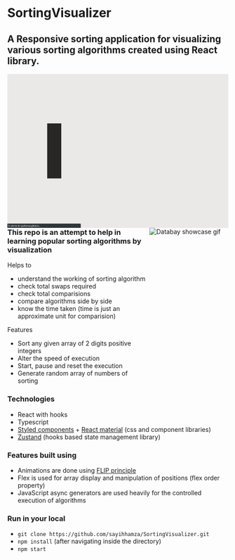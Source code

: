 # SortingVisualizer

<h2>A Responsive sorting application for visualizing various sorting algorithms created using React library.</h2>
<p float="left">
  

<img src="https://github.com/sayihhamza/SortingVisualizer/blob/main/WebsiteVersion.gif" alt="Databay showcase gif" title="Databay showcase gif" width="550" height="350" align="left" />
<img src="https://github.com/sayihhamza/SortingVisualizer/blob/main/MobileVersion.gif" alt="Databay showcase gif" title="Databay showcase gif" width="180"
     height="350"align="right"/>
     </p>
<br /><br /><br /><br /><br /><br /><br /><br /><br /><br /><br /><br /><br /><br />
     <h3>This repo is an attempt to help in learning popular sorting algorithms by visualization</h3>
Helps to

- understand the working of sorting algorithm
- check total swaps required
- check total comparisions
- compare algorithms side by side
- know the time taken (time is just an approximate unit for comparision)

Features

- Sort any given array of 2 digits positive integers
- Alter the speed of execution
- Start, pause and reset the execution
- Generate random array of numbers of sorting

### Technologies

- React with hooks
- Typescript
- [Styled components](https://styled-components.com/) + [React material](https://material-ui.com/) (css and component libraries)
- [Zustand](https://github.com/pmndrs/zustand) (hooks based state management library)

### Features built using

- Animations are done using [FLIP principle](https://aerotwist.com/blog/flip-your-animations/)
- Flex is used for array display and manipulation of positions (flex order property)
- JavaScript async generators are used heavily for the controlled execution of algorithms

### Run in your local

- `git clone https://github.com/sayihhamza/SortingVisualizer.git`
- `npm install` (after navigating inside the directory)
- `npm start`
